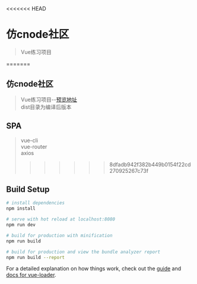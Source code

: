 <<<<<<< HEAD
# 仿cnode社区

> Vue练习项目

=======
## 仿cnode社区
> Vue练习项目--[预览地址](https://coco-js.github.io/vue-cnode/dist/index.html#/) <br/>
> dist目录为编译后版本

## SPA
> vue-cli <br/>
> vue-router <br/>
> axios
>>>>>>> 8dfadb942f382b449b0154f22cd270925267c73f

## Build Setup

``` bash
# install dependencies
npm install

# serve with hot reload at localhost:8080
npm run dev

# build for production with minification
npm run build

# build for production and view the bundle analyzer report
npm run build --report
```

For a detailed explanation on how things work, check out the [guide](http://vuejs-templates.github.io/webpack/) and [docs for vue-loader](http://vuejs.github.io/vue-loader).

